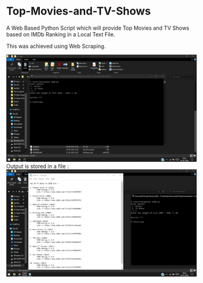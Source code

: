 # Top-Movies-and-TV-Shows
A Web Based Python Script which will
provide Top Movies and TV Shows based on IMDb Ranking in a Local
Text File.

This was achieved using Web Scraping.

![Screenshots](Screenshots/CmdCapture.png)
Output is stored in a file :
![Screenshots](Screenshots/OutputCapture.png)
